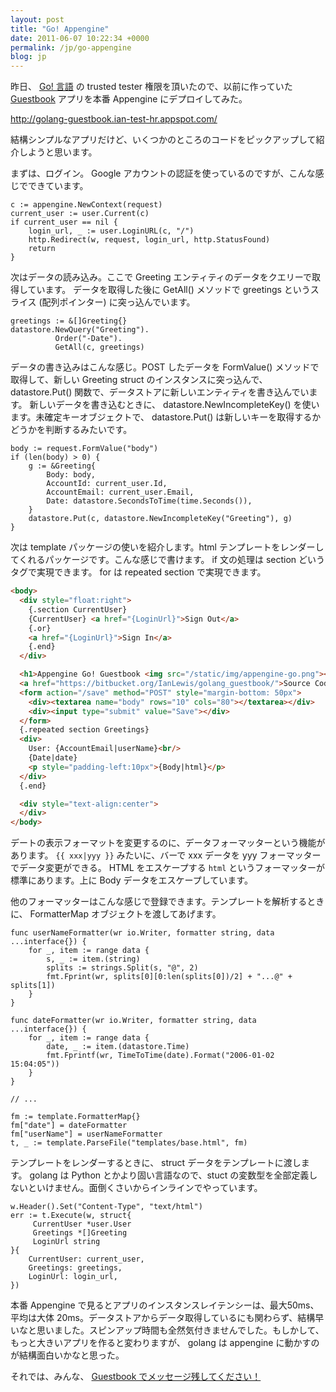 ```yaml
---
layout: post
title: "Go! Appengine"
date: 2011-06-07 10:22:34 +0000
permalink: /jp/go-appengine
blog: jp
---
```


昨日、 [Go\! 言語](http://golang.org/) の trusted tester 権限を頂いたので、以前に作っていた
[Guestbook](https://bitbucket.org/IanLewis/golang_guestbook) アプリを本番
Appengine にデプロイしてみた。

<http://golang-guestbook.ian-test-hr.appspot.com/>

結構シンプルなアプリだけど、いくつかのところのコードをピックアップして紹介しようと思います。

まずは、ログイン。 Google アカウントの認証を使っているのですが、こんな感じでできています。

``` golang
c := appengine.NewContext(request)
current_user := user.Current(c)
if current_user == nil {
    login_url, _ := user.LoginURL(c, "/")
    http.Redirect(w, request, login_url, http.StatusFound)
    return
}
```

次はデータの読み込み。ここで Greeting エンティティのデータをクエリーで取得しています。 データを取得した後に GetAll()
メソッドで greetings というスライス (配列ポインター) に突っ込んでいます。

``` golang
greetings := &[]Greeting{}
datastore.NewQuery("Greeting").
          Order("-Date").
          GetAll(c, greetings)
```

データの書き込みはこんな感じ。POST したデータを FormValue() メソッドで取得して、新しい Greeting struct
のインスタンスに突っ込んで、 datastore.Put() 関数で、データストアに新しいエンティティを書き込んでいます。
新しいデータを書き込むときに、 datastore.NewIncompleteKey() を使います。未確定キーオブジェクトで、
datastore.Put() は新しいキーを取得するかどうかを判断するみたいです。

``` golang
body := request.FormValue("body")
if (len(body) > 0) {
    g := &Greeting{
        Body: body,
        AccountId: current_user.Id,
        AccountEmail: current_user.Email,
        Date: datastore.SecondsToTime(time.Seconds()),
    }
    datastore.Put(c, datastore.NewIncompleteKey("Greeting"), g)
}
```

次は template パッケージの使いを紹介します。html テンプレートをレンダーしてくれるパッケージです。こんな感じで書けます。 if
文の処理は section どいうタグで実現できます。 for は repeated section で実現できます。

``` html
<body>
  <div style="float:right">
    {.section CurrentUser}
    {CurrentUser} <a href="{LoginUrl}">Sign Out</a>
    {.or}
    <a href="{LoginUrl}">Sign In</a>
    {.end}
  </div>

  <h1>Appengine Go! Guestbook <img src="/static/img/appengine-go.png"></h1>
  <a href="https://bitbucket.org/IanLewis/golang_guestbook/">Source Code</a>
  <form action="/save" method="POST" style="margin-bottom: 50px">
    <div><textarea name="body" rows="10" cols="80"></textarea></div>
    <div><input type="submit" value="Save"></div>
  </form>
  {.repeated section Greetings}
  <div>
    User: {AccountEmail|userName}<br/>
    {Date|date}
    <p style="padding-left:10px">{Body|html}</p>
  </div>
  {.end}

  <div style="text-align:center">
  </div>
</body>
```

デートの表示フォーマットを変更するのに、データフォーマッターという機能があります。 `{{ xxx|yyy }}` みたいに、バーで xxx
データを yyy フォーマッターでデータ変更ができる。 HTML をエスケープする `html`
というフォーマッターが標準にあります。上に Body
データをエスケープしています。

他のフォーマッターはこんな感じで登録できます。テンプレートを解析するときに、 FormatterMap オブジェクトを渡してあげます。

``` golang
func userNameFormatter(wr io.Writer, formatter string, data ...interface{}) {
    for _, item := range data {
        s, _ := item.(string)
        splits := strings.Split(s, "@", 2)
        fmt.Fprint(wr, splits[0][0:len(splits[0])/2] + "...@" + splits[1])
    }
}

func dateFormatter(wr io.Writer, formatter string, data ...interface{}) {
    for _, item := range data {
        date, _ := item.(datastore.Time)
        fmt.Fprintf(wr, TimeToTime(date).Format("2006-01-02 15:04:05"))
    }
}

// ...

fm := template.FormatterMap{}
fm["date"] = dateFormatter
fm["userName"] = userNameFormatter
t, _ := template.ParseFile("templates/base.html", fm)
```

テンプレートをレンダーするときに、 struct データをテンプレートに渡します。 golang は Python
とかより固い言語なので、stuct
の変数型を全部定義しないといけません。面倒くさいからインラインでやっています。

``` golang
w.Header().Set("Content-Type", "text/html")
err := t.Execute(w, struct{
     CurrentUser *user.User
     Greetings *[]Greeting
     LoginUrl string
}{
    CurrentUser: current_user,
    Greetings: greetings,
    LoginUrl: login_url,
})
```

本番 Appengine で見るとアプリのインスタンスレイテンシーは、最大50ms、 平均は大体
20ms。データストアからデータ取得しているにも関わらず、結構早いなと思いました。スピンアップ時間も全然気付きませんでした。もしかして、もっと大きいアプリを作ると変わりますが、
golang は appengine に動かすのが結構面白いかなと思った。

それでは、みんな、 [Guestbook
でメッセージ残してください！](http://golang-guestbook.ian-test-hr.appspot.com/)
